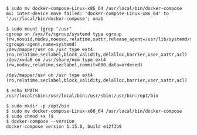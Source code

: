 
```
$ sudo mv docker-compose-Linux-x86_64 /usr/local/bin/docker-compose
mv: inter-device move failed: 'docker-compose-Linux-x86_64' to '/usr/local/bin/docker-compose'; unab       
```



```
$ sudo mount |grep "/usr"
cgroup on /sys/fs/cgroup/systemd type cgroup (rw,nosuid,nodev,noexec,relatime,xattr,release_agent=/usr/lib/systemd/systemd-cgroups-agent,name=systemd)
/dev/mapper/usr on /usr type ext4 (ro,relatime,seclabel,block_validity,delalloc,barrier,user_xattr,acl)
/dev/xvda6 on /usr/share/oem type ext4 (rw,nodev,relatime,seclabel,commit=600,data=ordered)
```

`/dev/mapper/usr on /usr type ext4 (ro,relatime,seclabel,block_validity,delalloc,barrier,user_xattr,acl)`




```
$ echo $PATH
/usr/local/sbin:/usr/local/bin:/usr/sbin:/usr/bin:/opt/bin
```

```
$ sudo mkdir -p /opt/bin
$ sudo mv docker-compose-Linux-x86_64 /usr/local/bin/docker-compose
$ sudo chmod +x !$
$ docker-compose --version
docker-compose version 1.15.0, build e12f3b9
```
